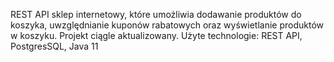 REST API sklep internetowy, które umożliwia dodawanie produktów do koszyka, uwzględnianie kuponów rabatowych oraz wyświetlanie produktów w koszyku. Projekt ciągle aktualizowany.
Użyte technologie: REST API, PostgresSQL, Java 11
